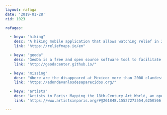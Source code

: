 ```yaml
---
layout: rafaga
date: '2019-01-28'
rid: 1023

rafagas:

  - keyw: "hiking"
    desc: "A hiking mobile application that allows watching relief in 3D, draw traces, offline map, live location sharing and more"
    link: "https://reliefmaps.io/en"

  - keyw: "geoda"
    desc: "GeoDa is a free and open source software tool to facilitate new insights from data analysis by exploring and modeling spatial patterns"
    link: "http://geodacenter.github.io/"

  - keyw: "missing"
    desc: "Where are the disappeared at Mexico: more than 2000 clandestine mass graves where criminals bury their felonies victims"
    link: "https://adondevanlosdesaparecidos.org/"

  - keyw: "artists"
    desc: "Artists in Paris: Mapping the 18th-Century Art World, an open-access digital art history project"
    link: "https://www.artistsinparis.org/#@261848.15527273554,6250566.718238154&z=13.00&y=1675&g=s,hp,p,gp,l,slp,e,o"

---
```

